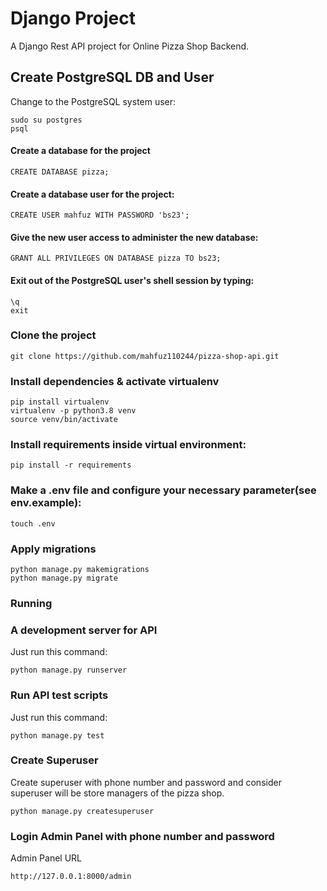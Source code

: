 # Django Project

A Django Rest API project for Online Pizza Shop Backend.

## Create PostgreSQL DB and User

Change to the PostgreSQL system user:
```
sudo su postgres
psql
```

#### Create a database for the project

```
CREATE DATABASE pizza;
```

#### Create a database user for the project:

```
CREATE USER mahfuz WITH PASSWORD 'bs23';
```

#### Give the new user access to administer the new database:

```
GRANT ALL PRIVILEGES ON DATABASE pizza TO bs23;
```

#### Exit out of the PostgreSQL user's shell session by typing:

```
\q
exit
```

### Clone the project

```
git clone https://github.com/mahfuz110244/pizza-shop-api.git
```

### Install dependencies & activate virtualenv

```
pip install virtualenv
virtualenv -p python3.8 venv
source venv/bin/activate
```


### Install requirements inside virtual environment:
```
pip install -r requirements
```

### Make a .env file and configure your necessary parameter(see env.example):

```
touch .env
```


### Apply migrations

```
python manage.py makemigrations
python manage.py migrate
```

### Running

### A development server for API

Just run this command:

```
python manage.py runserver
```

### Run API test scripts

Just run this command:

```
python manage.py test
```

### Create Superuser
Create superuser with phone number and password and consider superuser will be store managers of
the pizza shop.

```
python manage.py createsuperuser
```

### Login Admin Panel with phone number and password
Admin Panel URL
```
http://127.0.0.1:8000/admin
```